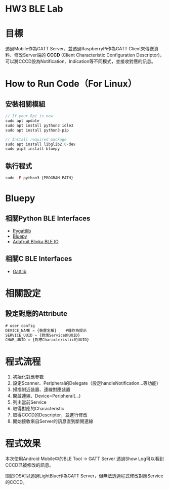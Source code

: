 HW3 BLE Lab
===

# 目標
透過Mobile作為GATT Server，並透過RaspberryPi作為GATT Client來傳送資料、修改Server端的 **CCCD** (Client Characteristic Configuration Descriptor)，可以將CCCD設為Notification、Indication等不同模式，並接收對應的訊息。

# How to Run Code（For Linux）

## 安裝相關模組
```javascript
// If your Rpi is new
sudo apt update
sudo apt install python3 idle3
sudo apt install python3-pip

// Install required package
sudo apt install libglib2.0-dev
sudo pip3 install bluepy
```

## 執行程式
```javascript
sudo -E python3 {PROGRAM_PATH}
```

# Bluepy

## 相關Python BLE Interfaces
* [Pygattlib](https://github.com/oscaracena/pygattlib)
* [Bluepy](https://github.com/IanHarvey/bluepy)
* [Adafruit Blinka BLE IO](https://github.com/adafruit/Adafruit_Blinka_bleio)

## 相關C BLE Interfaces
* [Gattlib](https://github.com/labapart/gattlib)

# 相關設定

## 設定對應的Attribute

```javascript
# user config
DEVICE_NAME = {裝置名稱}    #僅作為提示
SERVICE_UUID = {對應Service的UUID}
CHAR_UUID = {對應Characteristic的UUID}
```

# 程式流程

1. 初始化對應參數
2. 設定Scanner、Peripheral的Delegate（設定handleNotification...等功能）
3. 掃描附近裝置、連線對應裝置
4. 開啟連線、Device=Peripheral(...)
5. 列出當前Service
6. 取得對應的Characteristic
7. 取得CCCD的Descripter，並進行修改
8. 開始接收來自Server的訊息直到斷開連線

# 程式效果
本次使用Android Mobile中的BLE Tool -> GATT Server
透過Show Log可以看到CCCD已被修改的訊息。

關於IOS可以透過LightBlue作為GATT Server，但無法透過程式修改對應Service的CCCD。